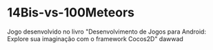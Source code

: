 # 14Bis-vs-100Meteors
Jogo desenvolvido no livro "Desenvolvimento de Jogos para Android: Explore sua imaginação com o framework Cocos2D"
dawwad
